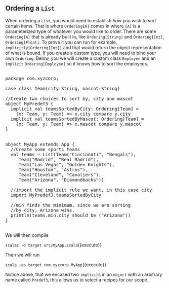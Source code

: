 ## Ordering a `List`

When ordering a `List`, you would need to establish _how_ you wish to sort certain items. That is where `Ordering[A]` comes in where `[A]` is a parameterized type of whatever you would like to order.  There are some `Ordering[A]` that is already built in, like `Ordering[String]` and `Ordering[Int]`, `Ordering[Float]`. To prove it you can run for example, `implicitly[Ordering[Int]]` and that would return the object representation of what is bound.  If you create a custom type, you will need to bind your own `Ordering`. Below, you we will create a custom class `Employee` and an `implicit` `Ordering[Employee]` so it knows how to sort the employees.

<pre class="file" data-filename="src/MyApp.scala" data-target="replace">

package com.xyzcorp;

case class Team(city:String, mascot:String)

//Create two choices to sort by, city and mascot
object MyPredef3 {
  implicit val teamsSortedByCity: Ordering[Team] =
    (x: Team, y: Team) => x.city compare y.city
  implicit val teamsSortedByMascot: Ordering[Team] =
    (x: Team, y: Team) => x.mascot compare y.mascot
}


object MyApp extends App {
  //Create some sports teams
  val teams = List(Team("Cincinnati", "Bengals"),
     Team("Madrid", "Real Madrid"),
     Team("Las Vegas", "Golden Knights"),
     Team("Houston", "Astros"),
     Team("Cleveland", "Cavaliers"),
     Team("Arizona", "Diamondbacks"))

  //import the implicit rule we want, in this case city
  import MyPredef3.teamsSortedByCity

  //min finds the minimum, since we are sorting
  //by city, Arizona wins.
  println(teams.min.city should be ("Arizona"))
}

</pre>

We will then compile

`scalac -d target src/MyApp.scala`{{execute}}

Then we will run

`scala -cp target com.xyzcorp.MyApp`{{execute}}

Notice above, that we encased two `implicit`s in an `object` with an arbitrary name called `Predef3`, this allows us to select a recipes for our scope.
